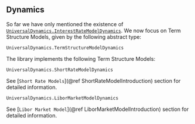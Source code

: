 ## Dynamics

So far we have only mentioned the existence of [`UniversalDynamics.InterestRateModelDynamics`](@ref). We now focus on Term Structure Models, given by the following abstract type:

```@docs
UniversalDynamics.TermStructureModelDynamics
```

The library implements the following Term Structure Models:

```@docs
UniversalDynamics.ShortRateModelDynamics
```

See [`Short Rate Models`](@ref ShortRateModelIntroduction) section for detailed information.

```@docs
UniversalDynamics.LiborMarketModelDynamics
```

See [`Libor Market Model`](@ref LiborMarketModelIntroduction) section for detailed information.
